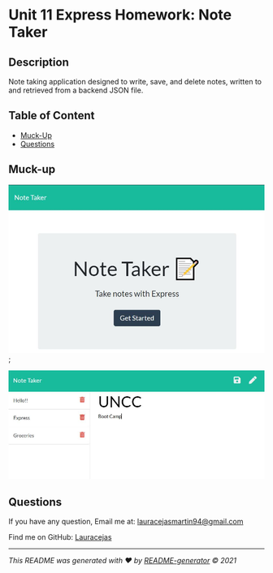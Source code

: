 # Unit 11 Express Homework: Note Taker

## Description
 Note taking application designed to write, save, and delete notes, written to and retrieved from a backend JSON file.

## Table of Content

- [Muck-Up](#Muck-up)
- [Questions](#questions)

## Muck-up

![Muck-up](./public/assets/images/noteTaker.JPG);


![Muck-up](./public/assets/images/notes.JPG)



## Questions
If you have any question, Email me at: lauracejasmartin94@gmail.com 
  
  Find me on GitHub: [Lauracejas](https://github.com/Lauracejas)   
  
  ---

  _This README was generated with ❤️ by [README-generator](https://github.com/Lauracejas/Professional-README-Generator) © 2021_

